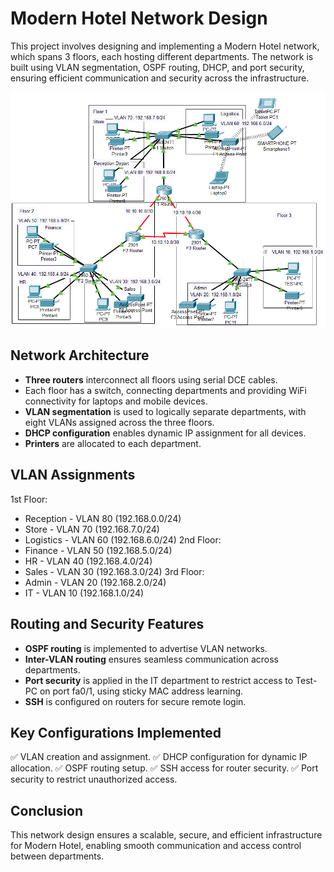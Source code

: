 # Modern Hotel Network Design

This project involves designing and implementing a Modern Hotel network, which spans 3 floors, each hosting different departments. The network is built using VLAN segmentation, OSPF routing, DHCP, and port security, ensuring efficient communication and security across the infrastructure.

![alt text](image1.png)

## Network Architecture

* **Three routers** interconnect all floors using serial DCE cables.
* Each floor has a switch, connecting departments and providing WiFi connectivity for laptops and mobile devices.
* **VLAN segmentation** is used to logically separate departments, with eight VLANs assigned across the three floors.
* **DHCP configuration** enables dynamic IP assignment for all devices.
* **Printers** are allocated to each department.

## VLAN Assignments

1st Floor:
* Reception - VLAN 80 (192.168.0.0/24)
* Store - VLAN 70 (192.168.7.0/24)
* Logistics - VLAN 60 (192.168.6.0/24)
2nd Floor:
* Finance - VLAN 50 (192.168.5.0/24)
* HR - VLAN 40 (192.168.4.0/24)
* Sales - VLAN 30 (192.168.3.0/24)
3rd Floor:
* Admin - VLAN 20 (192.168.2.0/24)
* IT - VLAN 10 (192.168.1.0/24)


## Routing and Security Features

* **OSPF routing** is implemented to advertise VLAN networks.
* **Inter-VLAN routing** ensures seamless communication across departments.
* **Port security** is applied in the IT department to restrict access to Test-PC on port fa0/1, using sticky MAC address learning.
* **SSH** is configured on routers for secure remote login.

## Key Configurations Implemented

✅ VLAN creation and assignment.
✅ DHCP configuration for dynamic IP allocation.
✅ OSPF routing setup.
✅ SSH access for router security.
✅ Port security to restrict unauthorized access.


## Conclusion

This network design ensures a scalable, secure, and efficient infrastructure for Modern Hotel, enabling smooth communication and access control between departments.